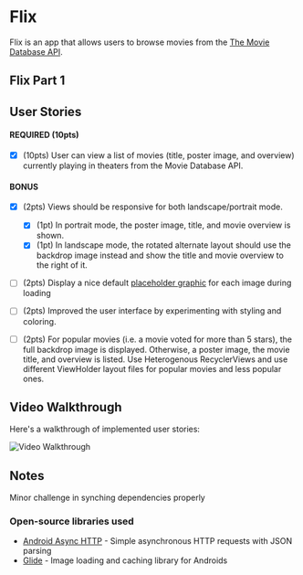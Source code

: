 # Flix
Flix is an app that allows users to browse movies from the [The Movie Database API](http://docs.themoviedb.apiary.io/#).

## Flix Part 1

## User Stories

#### REQUIRED (10pts)
- [x] (10pts) User can view a list of movies (title, poster image, and overview) currently playing in theaters from the Movie Database API.
#### BONUS
- [x] (2pts) Views should be responsive for both landscape/portrait mode.
   - [x] (1pt) In portrait mode, the poster image, title, and movie overview is shown.
   - [x] (1pt) In landscape mode, the rotated alternate layout should use the backdrop image instead and show the title and movie overview to the right of it.

- [ ] (2pts) Display a nice default [placeholder graphic](https://guides.codepath.org/android/Displaying-Images-with-the-Glide-Library#advanced-usage) for each image during loading
- [ ] (2pts) Improved the user interface by experimenting with styling and coloring.
- [ ] (2pts) For popular movies (i.e. a movie voted for more than 5 stars), the full backdrop image is displayed. Otherwise, a poster image, the movie title, and overview is listed. Use Heterogenous RecyclerViews and use different ViewHolder layout files for popular movies and less popular ones.


## Video Walkthrough

Here's a walkthrough of implemented user stories:

<img src='walkthroughFlixster.gif' title='Video Walkthrough' width='' alt='Video Walkthrough'/>

## Notes

Minor challenge in synching dependencies properly

### Open-source libraries used

- [Android Async HTTP](https://github.com/codepath/CPAsyncHttpClient) - Simple asynchronous HTTP requests with JSON parsing
- [Glide](https://github.com/bumptech/glide) - Image loading and caching library for Androids
